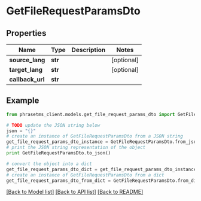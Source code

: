 # GetFileRequestParamsDto

## Properties

| Name             | Type    | Description | Notes      |
| ---------------- | ------- | ----------- | ---------- |
| **source_lang**  | **str** |             | [optional] |
| **target_lang**  | **str** |             | [optional] |
| **callback_url** | **str** |             |

## Example

```python
from phrasetms_client.models.get_file_request_params_dto import GetFileRequestParamsDto

# TODO update the JSON string below
json = "{}"
# create an instance of GetFileRequestParamsDto from a JSON string
get_file_request_params_dto_instance = GetFileRequestParamsDto.from_json(json)
# print the JSON string representation of the object
print GetFileRequestParamsDto.to_json()

# convert the object into a dict
get_file_request_params_dto_dict = get_file_request_params_dto_instance.to_dict()
# create an instance of GetFileRequestParamsDto from a dict
get_file_request_params_dto_from_dict = GetFileRequestParamsDto.from_dict(get_file_request_params_dto_dict)
```

[[Back to Model list]](../README.md#documentation-for-models) [[Back to API list]](../README.md#documentation-for-api-endpoints) [[Back to README]](../README.md)
